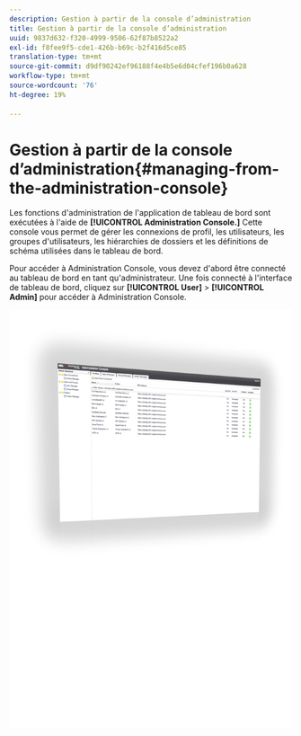 ```yaml
---
description: Gestion à partir de la console d’administration
title: Gestion à partir de la console d’administration
uuid: 9837d632-f320-4999-9506-62f87b8522a2
exl-id: f8fee9f5-cde1-426b-b69c-b2f416d5ce85
translation-type: tm+mt
source-git-commit: d9df90242ef96188f4e4b5e6d04cfef196b0a628
workflow-type: tm+mt
source-wordcount: '76'
ht-degree: 19%

---
```


# Gestion à partir de la console d’administration{#managing-from-the-administration-console}

Les fonctions d&#39;administration de l&#39;application de tableau de bord sont exécutées à l&#39;aide de **[!UICONTROL Administration Console.]** Cette console vous permet de gérer les connexions de profil, les utilisateurs, les groupes d&#39;utilisateurs, les hiérarchies de dossiers et les définitions de schéma utilisées dans le tableau de bord.

Pour accéder à Administration Console, vous devez d&#39;abord être connecté au tableau de bord en tant qu&#39;administrateur. Une fois connecté à l&#39;interface de tableau de bord, cliquez sur **[!UICONTROL User]** > **[!UICONTROL Admin]** pour accéder à Administration Console.

![](assets/admin_console.png)
